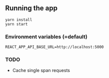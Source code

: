 ## Running the app

```
yarn install
yarn start
```

### Environment variables (=default)

```
REACT_APP_API_BASE_URL=http://localhost:5000
```

### TODO

- Cache single span requests
